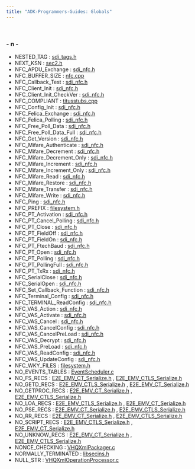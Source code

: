 ```yaml
---
title: "ADK-Programmers-Guides: Globals"
---
```


 

### - n -

- NESTED_TAG : <a href="src_2sdi__tags_8h.md#ab378606e755a2b187650b4c7e22aac22">sdi_tags.h</a>
- NEXT_KSN : <a href="sec2_8h.md#ac87cdb44ffe0983da72623af316326a6">sec2.h</a>
- NFC_APDU_Exchange : <a href="sdi__nfc_8h.md#ac17cf22c461d04ea8daf5f2993e559d9">sdi_nfc.h</a>
- NFC_BUFFER_SIZE : <a href="nfc_8cpp.md#aa6f734d34c6ee0cf731449ef1548acfc">nfc.cpp</a>
- NFC_Callback_Test : <a href="sdi__nfc_8h.md#a91e433117cd636124dc1c94b3ae757c9">sdi_nfc.h</a>
- NFC_Client_Init : <a href="sdi__nfc_8h.md#a7a9419cd6aa7aa9185fb249ce761ae0f">sdi_nfc.h</a>
- NFC_Client_Init_CheckVer : <a href="sdi__nfc_8h.md#a5f084aa038d869023d4adcf5324535ff">sdi_nfc.h</a>
- NFC_COMPLIANT : <a href="titusstubs_8cpp.md#a2283919157fea12db50306ed710f156b">titusstubs.cpp</a>
- NFC_Config_Init : <a href="sdi__nfc_8h.md#a66b104ffc591487c0725461adc5fbbee">sdi_nfc.h</a>
- NFC_Felica_Exchange : <a href="sdi__nfc_8h.md#a32cdb54809cf1386509bb5f5eaf05bad">sdi_nfc.h</a>
- NFC_Felica_Polling : <a href="sdi__nfc_8h.md#aeaf5016cc3f72d1b8587281997fa9aa4">sdi_nfc.h</a>
- NFC_Free_Poll_Data : <a href="sdi__nfc_8h.md#abee9ce46691f1a791035539bdccd55c4">sdi_nfc.h</a>
- NFC_Free_Poll_Data_Full : <a href="sdi__nfc_8h.md#a82a122b52e7c6e1f461117a1ebda6949">sdi_nfc.h</a>
- NFC_Get_Version : <a href="sdi__nfc_8h.md#a7e475d639fe88323208beef908223ab2">sdi_nfc.h</a>
- NFC_Mifare_Authenticate : <a href="sdi__nfc_8h.md#a754f2fb39a1132dc5de68a8c6743d23b">sdi_nfc.h</a>
- NFC_Mifare_Decrement : <a href="sdi__nfc_8h.md#a1c3ab8af1973a4c01ee1125a256c9fcc">sdi_nfc.h</a>
- NFC_Mifare_Decrement_Only : <a href="sdi__nfc_8h.md#a95b9daa11669ad992967dd8e1dad539b">sdi_nfc.h</a>
- NFC_Mifare_Increment : <a href="sdi__nfc_8h.md#a52a8a28d2317e77994570d6e9dbfc599">sdi_nfc.h</a>
- NFC_Mifare_Increment_Only : <a href="sdi__nfc_8h.md#a81854a6696f2ef4942925eefb6615003">sdi_nfc.h</a>
- NFC_Mifare_Read : <a href="sdi__nfc_8h.md#ad1171a19fb3b2b1545a91c49da67b341">sdi_nfc.h</a>
- NFC_Mifare_Restore : <a href="sdi__nfc_8h.md#a15263dc4011284d7a3dae61c1a8f7114">sdi_nfc.h</a>
- NFC_Mifare_Transfer : <a href="sdi__nfc_8h.md#ae3c299890ef9f3eb9306edc7415fe1d1">sdi_nfc.h</a>
- NFC_Mifare_Write : <a href="sdi__nfc_8h.md#aa07a2c9d57d47e0dfd9099cd3f739321">sdi_nfc.h</a>
- NFC_Ping : <a href="sdi__nfc_8h.md#a2a6ea83c72ad383401d3f00e51d25e23">sdi_nfc.h</a>
- NFC_PREFIX : <a href="filesystem_8h.md#a6ba1796ec4977bdd663f9e70fbaad071">filesystem.h</a>
- NFC_PT_Activation : <a href="sdi__nfc_8h.md#a3eabcba13619a1388458848aeb81234c">sdi_nfc.h</a>
- NFC_PT_Cancel_Polling : <a href="sdi__nfc_8h.md#a167c5c7e903dd7f5a3acdb70f7ff8a66">sdi_nfc.h</a>
- NFC_PT_Close : <a href="sdi__nfc_8h.md#ac9e3d1e964ffb8bb3923e989b968df0d">sdi_nfc.h</a>
- NFC_PT_FieldOff : <a href="sdi__nfc_8h.md#ac02dad845a9116e51a68f4bfb394d93b">sdi_nfc.h</a>
- NFC_PT_FieldOn : <a href="sdi__nfc_8h.md#a099ef9f3ff7261bac7bedd140613dba6">sdi_nfc.h</a>
- NFC_PT_FtechBaud : <a href="sdi__nfc_8h.md#a653f2131d7eae300a7035a7b5430405c">sdi_nfc.h</a>
- NFC_PT_Open : <a href="sdi__nfc_8h.md#a9407a28ffd731a86c08d5c9e13ecd2a4">sdi_nfc.h</a>
- NFC_PT_Polling : <a href="sdi__nfc_8h.md#a309c7373d9b530f7c6027466d7e6f6f7">sdi_nfc.h</a>
- NFC_PT_PollingFull : <a href="sdi__nfc_8h.md#abcc66aaf4a10a256c2c303487e8507f7">sdi_nfc.h</a>
- NFC_PT_TxRx : <a href="sdi__nfc_8h.md#a668a6a40090d34ee7f9314a9b7a1e67c">sdi_nfc.h</a>
- NFC_SerialClose : <a href="sdi__nfc_8h.md#a3f4b01935c33a7b7339187ae0baba2e0">sdi_nfc.h</a>
- NFC_SerialOpen : <a href="sdi__nfc_8h.md#a70bb11b4c0d061db8ca5435f17187ca3">sdi_nfc.h</a>
- NFC_Set_Callback_Function : <a href="sdi__nfc_8h.md#aa57659975f2480a1d07845e181de9519">sdi_nfc.h</a>
- NFC_Terminal_Config : <a href="sdi__nfc_8h.md#a86d1953748c0d7e6b9e621c2a36dd8e9">sdi_nfc.h</a>
- NFC_TERMINAL_ReadConfig : <a href="sdi__nfc_8h.md#a064b234e44e08f833cc9d2e153260164">sdi_nfc.h</a>
- NFC_VAS_Action : <a href="sdi__nfc_8h.md#afbf908bd85c0c1318f763e880bb09571">sdi_nfc.h</a>
- NFC_VAS_Activate : <a href="sdi__nfc_8h.md#a4dc6d61bb9ed1d3e8cef769db32f6ac6">sdi_nfc.h</a>
- NFC_VAS_Cancel : <a href="sdi__nfc_8h.md#a2ae23fb43b8c06ebd88933e1a1b46aa1">sdi_nfc.h</a>
- NFC_VAS_CancelConfig : <a href="sdi__nfc_8h.md#a1667152f04801a8ef8bb47c5ea3b8930">sdi_nfc.h</a>
- NFC_VAS_CancelPreLoad : <a href="sdi__nfc_8h.md#a097ab5411367f3b1b4275d1ae3567219">sdi_nfc.h</a>
- NFC_VAS_Decrypt : <a href="sdi__nfc_8h.md#a800f9f9d4df08b07fe4c28116dda9c90">sdi_nfc.h</a>
- NFC_VAS_PreLoad : <a href="sdi__nfc_8h.md#a071c33860fb2cf846a1466edf5bedfb7">sdi_nfc.h</a>
- NFC_VAS_ReadConfig : <a href="sdi__nfc_8h.md#a7a81c9d472b5da94ae76272358f38dac">sdi_nfc.h</a>
- NFC_VAS_UpdateConfig : <a href="sdi__nfc_8h.md#aade0ed84b10cb0108216011ba8a30993">sdi_nfc.h</a>
- NFC_WKY_FILES : <a href="filesystem_8h.md#a8a63178f68224396be284285ca51194f">filesystem.h</a>
- NO_EVENTS_TABLES : <a href="_event_scheduler_8c.md#aee19e14cf1f6312bfa7f2a830780988c">EventScheduler.c</a>
- NO_FS_RECS : <a href="group___v_e_r_i___l1___d_u_m_p___t_a_g_s.md#gac6badbf57c3338dd2352a70d894d3ae2">E2E_EMV_CT_Serialize.h</a> , <a href="group___v_e_r_i___l1___d_u_m_p___t_a_g_s.md#gac6badbf57c3338dd2352a70d894d3ae2">E2E_EMV_CTLS_Serialize.h</a>
- NO_GETD_RECS : <a href="group___v_e_r_i___l1___d_u_m_p___t_a_g_s.md#gaed5969edf411d0c89d9407f14c88370d">E2E_EMV_CTLS_Serialize.h</a> , <a href="group___v_e_r_i___l1___d_u_m_p___t_a_g_s.md#gaed5969edf411d0c89d9407f14c88370d">E2E_EMV_CT_Serialize.h</a>
- NO_GETPROC_RECS : <a href="group___v_e_r_i___l1___d_u_m_p___t_a_g_s.md#ga6aa14dc78be5fe7df7b2142829055d5f">E2E_EMV_CT_Serialize.h</a> , <a href="group___v_e_r_i___l1___d_u_m_p___t_a_g_s.md#ga6aa14dc78be5fe7df7b2142829055d5f">E2E_EMV_CTLS_Serialize.h</a>
- NO_LOA_RECS : <a href="group___v_e_r_i___l1___d_u_m_p___t_a_g_s.md#ga1850bd94731ba9d6d34e6c52dd7d6010">E2E_EMV_CTLS_Serialize.h</a> , <a href="group___v_e_r_i___l1___d_u_m_p___t_a_g_s.md#ga1850bd94731ba9d6d34e6c52dd7d6010">E2E_EMV_CT_Serialize.h</a>
- NO_PSE_RECS : <a href="group___v_e_r_i___l1___d_u_m_p___t_a_g_s.md#ga1df1f01640415fc066bdb2ff1b5a4ac4">E2E_EMV_CT_Serialize.h</a> , <a href="group___v_e_r_i___l1___d_u_m_p___t_a_g_s.md#ga1df1f01640415fc066bdb2ff1b5a4ac4">E2E_EMV_CTLS_Serialize.h</a>
- NO_RR_RECS : <a href="group___v_e_r_i___l1___d_u_m_p___t_a_g_s.md#ga961428e7b65a0a37fc5e14991a35ff8e">E2E_EMV_CT_Serialize.h</a> , <a href="group___v_e_r_i___l1___d_u_m_p___t_a_g_s.md#ga961428e7b65a0a37fc5e14991a35ff8e">E2E_EMV_CTLS_Serialize.h</a>
- NO_SCRIPT_RECS : <a href="group___v_e_r_i___l1___d_u_m_p___t_a_g_s.md#gad8768da7cc2f43342337c754055b27c4">E2E_EMV_CTLS_Serialize.h</a> , <a href="group___v_e_r_i___l1___d_u_m_p___t_a_g_s.md#gad8768da7cc2f43342337c754055b27c4">E2E_EMV_CT_Serialize.h</a>
- NO_UNKNOW_RECS : <a href="group___v_e_r_i___l1___d_u_m_p___t_a_g_s.md#ga990eea5fa2320f59950e192b28c95df2">E2E_EMV_CT_Serialize.h</a> , <a href="group___v_e_r_i___l1___d_u_m_p___t_a_g_s.md#ga990eea5fa2320f59950e192b28c95df2">E2E_EMV_CTLS_Serialize.h</a>
- NONCE_CHECKING : <a href="_v_h_q_xml_packager_8c.md#a80a7e9388ee39463809a3f8a27c06bca">VHQXmlPackager.c</a>
- NORMALLY_TERMINATED : <a href="libsecins_8h.md#abb5110af1d94d87754eaf3181b5f6b23">libsecins.h</a>
- NULL_STR : <a href="_v_h_q_xml_operation_processor_8c.md#a4e344b56b80d155c5821a556099f96a7">VHQXmlOperationProcessor.c</a>
